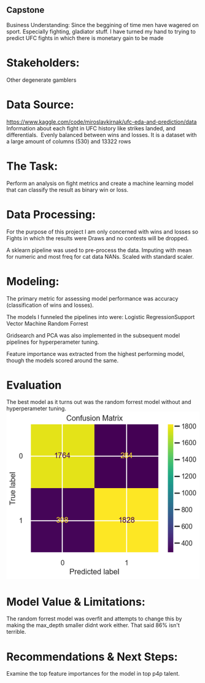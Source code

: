 ## Capstone

Business Understanding:
Since the beggining of time men have wagered on sport. Especially fighting, gladiator stuff. I have turned my hand to trying to predict UFC fights in which there is monetary gain to be made

# Stakeholders:
Other degenerate gamblers

# Data Source:
https://www.kaggle.com/code/miroslavkirnak/ufc-eda-and-prediction/data
Information about each fight in UFC history like strikes landed, and differentials. ​
Evenly balanced between wins and losses.
It is a dataset with a large amount of columns (530) and 13322 rows


# The Task:
Perform an analysis on fight metrics and create a machine learning model that can classify the result as binary win or loss. 

# Data Processing:
For the purpose of this project I am only concerned with wins and losses so Fights in which the results were Draws and no contests will be dropped.

A sklearn pipeline was used to pre-process the data.
Imputing with mean for numeric and most freq for cat data NANs.​
Scaled with standard scaler.

# Modeling:
The primary metric for assessing model performance was accuracy (classification of wins and losses).

The models I funneled the pipelines into were:
Logistic Regression​
Support Vector Machine​
Random Forrest

Gridsearch and PCA was also implemented in the subsequent model pipelines for hyperperameter tuning.

Feature importance was extracted from the highest performing model, though the models scored around the same.


# Evaluation
The best model as it turns out was the random forrest model without and hyperperameter tuning.
![Image](confmatrixrf.png)
# Model Value & Limitations:
The random forrest model was overfit and attempts to change this by making the max_depth smaller didnt work either.  That said 86% isn't terrible.

# Recommendations & Next Steps:
Examine the top feature importances for the model in top p4p talent.